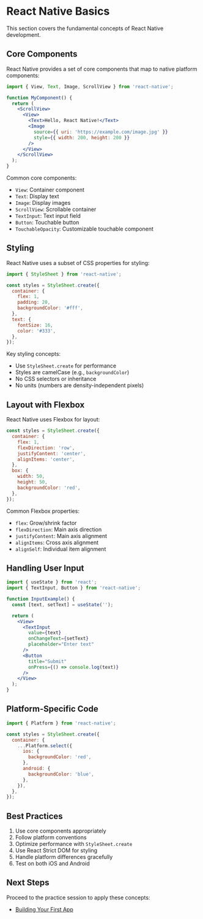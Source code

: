 # React Native Basics

This section covers the fundamental concepts of React Native development.

## Core Components

React Native provides a set of core components that map to native platform components:

```jsx
import { View, Text, Image, ScrollView } from 'react-native';

function MyComponent() {
  return (
    <ScrollView>
      <View>
        <Text>Hello, React Native!</Text>
        <Image
          source={{ uri: 'https://example.com/image.jpg' }}
          style={{ width: 200, height: 200 }}
        />
      </View>
    </ScrollView>
  );
}
```

Common core components:
- `View`: Container component
- `Text`: Display text
- `Image`: Display images
- `ScrollView`: Scrollable container
- `TextInput`: Text input field
- `Button`: Touchable button
- `TouchableOpacity`: Customizable touchable component

## Styling

React Native uses a subset of CSS properties for styling:

```jsx
import { StyleSheet } from 'react-native';

const styles = StyleSheet.create({
  container: {
    flex: 1,
    padding: 20,
    backgroundColor: '#fff',
  },
  text: {
    fontSize: 16,
    color: '#333',
  },
});
```

Key styling concepts:
- Use `StyleSheet.create` for performance
- Styles are camelCase (e.g., `backgroundColor`)
- No CSS selectors or inheritance
- No units (numbers are density-independent pixels)

## Layout with Flexbox

React Native uses Flexbox for layout:

```jsx
const styles = StyleSheet.create({
  container: {
    flex: 1,
    flexDirection: 'row',
    justifyContent: 'center',
    alignItems: 'center',
  },
  box: {
    width: 50,
    height: 50,
    backgroundColor: 'red',
  },
});
```

Common Flexbox properties:
- `flex`: Grow/shrink factor
- `flexDirection`: Main axis direction
- `justifyContent`: Main axis alignment
- `alignItems`: Cross axis alignment
- `alignSelf`: Individual item alignment

## Handling User Input

```jsx
import { useState } from 'react';
import { TextInput, Button } from 'react-native';

function InputExample() {
  const [text, setText] = useState('');

  return (
    <View>
      <TextInput
        value={text}
        onChangeText={setText}
        placeholder="Enter text"
      />
      <Button
        title="Submit"
        onPress={() => console.log(text)}
      />
    </View>
  );
}
```

## Platform-Specific Code

```jsx
import { Platform } from 'react-native';

const styles = StyleSheet.create({
  container: {
    ...Platform.select({
      ios: {
        backgroundColor: 'red',
      },
      android: {
        backgroundColor: 'blue',
      },
    }),
  },
});
```

## Best Practices

1. Use core components appropriately
2. Follow platform conventions
3. Optimize performance with `StyleSheet.create`
4. Use React Strict DOM for styling
5. Handle platform differences gracefully
6. Test on both iOS and Android

## Next Steps

Proceed to the practice session to apply these concepts:
- [Building Your First App](./practice-session/01-first-app.md) 